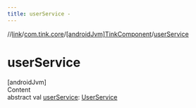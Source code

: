 ```yaml
---
title: userService -
---
```

//[link](../../index.md)/[com.tink.core](../index.md)/[[androidJvm]TinkComponent](index.md)/[userService](user-service.md)



# userService  
[androidJvm]  
Content  
abstract val [userService](user-service.md): [UserService](../../com.tink.service.authorization/[android-jvm]-user-service/index.md)  



